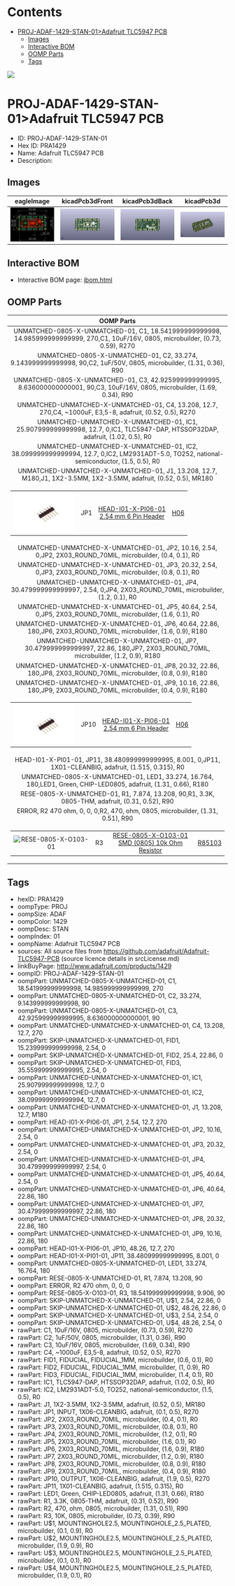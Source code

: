 



Contents
========

* [PROJ-ADAF-1429-STAN-01>Adafruit TLC5947 PCB](#proj-adaf-1429-stan-01adafruit-tlc5947-pcb)
	* [Images](#images)
	* [Interactive BOM](#interactive-bom)
	* [OOMP Parts](#oomp-parts)
	* [Tags](#tags)
  
![][im]
# PROJ-ADAF-1429-STAN-01>Adafruit TLC5947 PCB

- ID: PROJ-ADAF-1429-STAN-01
- Hex ID: PRA1429
- Name: Adafruit TLC5947 PCB
- Description: 

## Images
  
  

|eagleImage|kicadPcb3dFront|kicadPcb3dBack|kicadPcb3d|
| :---: | :---: | :---: | :---: |
|[![eagleImage](eagleImage_140.png)](eagleImage_600.png)|[![kicadPcb3dFront](kicadPcb3dFront_140.png)](kicadPcb3dFront_600.png)|[![kicadPcb3dBack](kicadPcb3dBack_140.png)](kicadPcb3dBack_600.png)|[![kicadPcb3d](kicadPcb3d_140.png)](kicadPcb3d_600.png)|

## Interactive BOM

- Interactive BOM page: [ibom.html](kicad/bom/ibom.html)

## OOMP Parts
  

|OOMP Parts|
| :---: |
|UNMATCHED-0805-X-UNMATCHED-01, C1, 18.541999999999998, 14.985999999999999, 270,C1, 10uF/16V, 0805, microbuilder, (0.73, 0.59), R270|
|UNMATCHED-0805-X-UNMATCHED-01, C2, 33.274, 9.143999999999998, 90,C2, 1uF/50V, 0805, microbuilder, (1.31, 0.36), R90|
|UNMATCHED-0805-X-UNMATCHED-01, C3, 42.925999999999995, 8.636000000000001, 90,C3, 10uF/16V, 0805, microbuilder, (1.69, 0.34), R90|
|UNMATCHED-UNMATCHED-X-UNMATCHED-01, C4, 13.208, 12.7, 270,C4, ~1000uF, E3,5-8, adafruit, (0.52, 0.5), R270|
|UNMATCHED-UNMATCHED-X-UNMATCHED-01, IC1, 25.907999999999998, 12.7, 0,IC1, TLC5947-DAP, HTSSOP32DAP, adafruit, (1.02, 0.5), R0|
|UNMATCHED-UNMATCHED-X-UNMATCHED-01, IC2, 38.099999999999994, 12.7, 0,IC2, LM2931ADT-5.0, TO252, national-semiconductor, (1.5, 0.5), R0|
|UNMATCHED-UNMATCHED-X-UNMATCHED-01, J1, 13.208, 12.7, M180,J1, 1X2-3.5MM, 1X2-3.5MM, adafruit, (0.52, 0.5), MR180|
|<table><tr><td>![HEAD-I01-X-PI06-01](https://raw.githubusercontent.com/oomlout/oomlout_OOMP_parts/main/HEAD-I01-X-PI06-01/image_140.jpg)</td><td> JP1</td><td>[HEAD-I01-X-PI06-01<br>2.54 mm 6 Pin Header](https://github.com/oomlout/oomlout_OOMP_parts/tree/main/HEAD-I01-X-PI06-01/)</td><td>[H06](https://github.com/oomlout/oomlout_OOMP_parts/tree/main/HEAD-I01-X-PI06-01/)</td></tr></table>|
|UNMATCHED-UNMATCHED-X-UNMATCHED-01, JP2, 10.16, 2.54, 0,JP2, 2X03_ROUND_70MIL, microbuilder, (0.4, 0.1), R0|
|UNMATCHED-UNMATCHED-X-UNMATCHED-01, JP3, 20.32, 2.54, 0,JP3, 2X03_ROUND_70MIL, microbuilder, (0.8, 0.1), R0|
|UNMATCHED-UNMATCHED-X-UNMATCHED-01, JP4, 30.479999999999997, 2.54, 0,JP4, 2X03_ROUND_70MIL, microbuilder, (1.2, 0.1), R0|
|UNMATCHED-UNMATCHED-X-UNMATCHED-01, JP5, 40.64, 2.54, 0,JP5, 2X03_ROUND_70MIL, microbuilder, (1.6, 0.1), R0|
|UNMATCHED-UNMATCHED-X-UNMATCHED-01, JP6, 40.64, 22.86, 180,JP6, 2X03_ROUND_70MIL, microbuilder, (1.6, 0.9), R180|
|UNMATCHED-UNMATCHED-X-UNMATCHED-01, JP7, 30.479999999999997, 22.86, 180,JP7, 2X03_ROUND_70MIL, microbuilder, (1.2, 0.9), R180|
|UNMATCHED-UNMATCHED-X-UNMATCHED-01, JP8, 20.32, 22.86, 180,JP8, 2X03_ROUND_70MIL, microbuilder, (0.8, 0.9), R180|
|UNMATCHED-UNMATCHED-X-UNMATCHED-01, JP9, 10.16, 22.86, 180,JP9, 2X03_ROUND_70MIL, microbuilder, (0.4, 0.9), R180|
|<table><tr><td>![HEAD-I01-X-PI06-01](https://raw.githubusercontent.com/oomlout/oomlout_OOMP_parts/main/HEAD-I01-X-PI06-01/image_140.jpg)</td><td> JP10</td><td>[HEAD-I01-X-PI06-01<br>2.54 mm 6 Pin Header](https://github.com/oomlout/oomlout_OOMP_parts/tree/main/HEAD-I01-X-PI06-01/)</td><td>[H06](https://github.com/oomlout/oomlout_OOMP_parts/tree/main/HEAD-I01-X-PI06-01/)</td></tr></table>|
|HEAD-I01-X-PI01-01, JP11, 38.480999999999995, 8.001, 0,JP11, 1X01-CLEANBIG, adafruit, (1.515, 0.315), R0|
|UNMATCHED-0805-X-UNMATCHED-01, LED1, 33.274, 16.764, 180,LED1, Green, CHIP-LED0805, adafruit, (1.31, 0.66), R180|
|RESE-0805-X-UNMATCHED-01, R1, 7.874, 13.208, 90,R1, 3.3K, 0805-THM, adafruit, (0.31, 0.52), R90|
|ERROR, R2 470 ohm, 0, 0, 0,R2, 470, ohm, 0805, microbuilder, (1.31, 0.51), R90|
|<table><tr><td>![RESE-0805-X-O103-01](https://raw.githubusercontent.com/oomlout/oomlout_OOMP_parts/main/RESE-0805-X-O103-01/image_140.jpg)</td><td> R3</td><td>[RESE-0805-X-O103-01<br>SMD (0805) 10k Ohm Resistor](https://github.com/oomlout/oomlout_OOMP_parts/tree/main/RESE-0805-X-O103-01/)</td><td>[R85103](https://github.com/oomlout/oomlout_OOMP_parts/tree/main/RESE-0805-X-O103-01/)</td></tr></table>|

## Tags

- hexID: PRA1429
- oompType: PROJ
- oompSize: ADAF
- oompColor: 1429
- oompDesc: STAN
- oompIndex: 01
- oompName: Adafruit TLC5947 PCB
- sources: All source files from https://github.com/adafruit/Adafruit-TLC5947-PCB (source licence details in srcLicense.md)
- linkBuyPage: http://www.adafruit.com/products/1429
- oompID: PROJ-ADAF-1429-STAN-01
- oompPart: UNMATCHED-0805-X-UNMATCHED-01, C1, 18.541999999999998, 14.985999999999999, 270
- oompPart: UNMATCHED-0805-X-UNMATCHED-01, C2, 33.274, 9.143999999999998, 90
- oompPart: UNMATCHED-0805-X-UNMATCHED-01, C3, 42.925999999999995, 8.636000000000001, 90
- oompPart: UNMATCHED-UNMATCHED-X-UNMATCHED-01, C4, 13.208, 12.7, 270
- oompPart: SKIP-UNMATCHED-X-UNMATCHED-01, FID1, 15.239999999999998, 2.54, 0
- oompPart: SKIP-UNMATCHED-X-UNMATCHED-01, FID2, 25.4, 22.86, 0
- oompPart: SKIP-UNMATCHED-X-UNMATCHED-01, FID3, 35.559999999999995, 2.54, 0
- oompPart: UNMATCHED-UNMATCHED-X-UNMATCHED-01, IC1, 25.907999999999998, 12.7, 0
- oompPart: UNMATCHED-UNMATCHED-X-UNMATCHED-01, IC2, 38.099999999999994, 12.7, 0
- oompPart: UNMATCHED-UNMATCHED-X-UNMATCHED-01, J1, 13.208, 12.7, M180
- oompPart: HEAD-I01-X-PI06-01, JP1, 2.54, 12.7, 270
- oompPart: UNMATCHED-UNMATCHED-X-UNMATCHED-01, JP2, 10.16, 2.54, 0
- oompPart: UNMATCHED-UNMATCHED-X-UNMATCHED-01, JP3, 20.32, 2.54, 0
- oompPart: UNMATCHED-UNMATCHED-X-UNMATCHED-01, JP4, 30.479999999999997, 2.54, 0
- oompPart: UNMATCHED-UNMATCHED-X-UNMATCHED-01, JP5, 40.64, 2.54, 0
- oompPart: UNMATCHED-UNMATCHED-X-UNMATCHED-01, JP6, 40.64, 22.86, 180
- oompPart: UNMATCHED-UNMATCHED-X-UNMATCHED-01, JP7, 30.479999999999997, 22.86, 180
- oompPart: UNMATCHED-UNMATCHED-X-UNMATCHED-01, JP8, 20.32, 22.86, 180
- oompPart: UNMATCHED-UNMATCHED-X-UNMATCHED-01, JP9, 10.16, 22.86, 180
- oompPart: HEAD-I01-X-PI06-01, JP10, 48.26, 12.7, 270
- oompPart: HEAD-I01-X-PI01-01, JP11, 38.480999999999995, 8.001, 0
- oompPart: UNMATCHED-0805-X-UNMATCHED-01, LED1, 33.274, 16.764, 180
- oompPart: RESE-0805-X-UNMATCHED-01, R1, 7.874, 13.208, 90
- oompPart: ERROR, R2 470 ohm, 0, 0, 0
- oompPart: RESE-0805-X-O103-01, R3, 18.541999999999998, 9.906, 90
- oompPart: SKIP-UNMATCHED-X-UNMATCHED-01, U$1, 2.54, 22.86, 0
- oompPart: SKIP-UNMATCHED-X-UNMATCHED-01, U$2, 48.26, 22.86, 0
- oompPart: SKIP-UNMATCHED-X-UNMATCHED-01, U$3, 2.54, 2.54, 0
- oompPart: SKIP-UNMATCHED-X-UNMATCHED-01, U$4, 48.26, 2.54, 0
- rawPart: C1, 10uF/16V, 0805, microbuilder, (0.73, 0.59), R270
- rawPart: C2, 1uF/50V, 0805, microbuilder, (1.31, 0.36), R90
- rawPart: C3, 10uF/16V, 0805, microbuilder, (1.69, 0.34), R90
- rawPart: C4, ~1000uF, E3,5-8, adafruit, (0.52, 0.5), R270
- rawPart: FID1, FIDUCIAL, FIDUCIAL_1MM, microbuilder, (0.6, 0.1), R0
- rawPart: FID2, FIDUCIAL, FIDUCIAL_1MM, microbuilder, (1, 0.9), R0
- rawPart: FID3, FIDUCIAL, FIDUCIAL_1MM, microbuilder, (1.4, 0.1), R0
- rawPart: IC1, TLC5947-DAP, HTSSOP32DAP, adafruit, (1.02, 0.5), R0
- rawPart: IC2, LM2931ADT-5.0, TO252, national-semiconductor, (1.5, 0.5), R0
- rawPart: J1, 1X2-3.5MM, 1X2-3.5MM, adafruit, (0.52, 0.5), MR180
- rawPart: JP1, INPUT, 1X06-CLEANBIG, adafruit, (0.1, 0.5), R270
- rawPart: JP2, 2X03_ROUND_70MIL, microbuilder, (0.4, 0.1), R0
- rawPart: JP3, 2X03_ROUND_70MIL, microbuilder, (0.8, 0.1), R0
- rawPart: JP4, 2X03_ROUND_70MIL, microbuilder, (1.2, 0.1), R0
- rawPart: JP5, 2X03_ROUND_70MIL, microbuilder, (1.6, 0.1), R0
- rawPart: JP6, 2X03_ROUND_70MIL, microbuilder, (1.6, 0.9), R180
- rawPart: JP7, 2X03_ROUND_70MIL, microbuilder, (1.2, 0.9), R180
- rawPart: JP8, 2X03_ROUND_70MIL, microbuilder, (0.8, 0.9), R180
- rawPart: JP9, 2X03_ROUND_70MIL, microbuilder, (0.4, 0.9), R180
- rawPart: JP10, OUTPUT, 1X06-CLEANBIG, adafruit, (1.9, 0.5), R270
- rawPart: JP11, 1X01-CLEANBIG, adafruit, (1.515, 0.315), R0
- rawPart: LED1, Green, CHIP-LED0805, adafruit, (1.31, 0.66), R180
- rawPart: R1, 3.3K, 0805-THM, adafruit, (0.31, 0.52), R90
- rawPart: R2, 470, ohm, 0805, microbuilder, (1.31, 0.51), R90
- rawPart: R3, 10K, 0805, microbuilder, (0.73, 0.39), R90
- rawPart: U$1, MOUNTINGHOLE2.5, MOUNTINGHOLE_2.5_PLATED, microbuilder, (0.1, 0.9), R0
- rawPart: U$2, MOUNTINGHOLE2.5, MOUNTINGHOLE_2.5_PLATED, microbuilder, (1.9, 0.9), R0
- rawPart: U$3, MOUNTINGHOLE2.5, MOUNTINGHOLE_2.5_PLATED, microbuilder, (0.1, 0.1), R0
- rawPart: U$4, MOUNTINGHOLE2.5, MOUNTINGHOLE_2.5_PLATED, microbuilder, (1.9, 0.1), R0



[im]: kicadPcb3d_450.png
